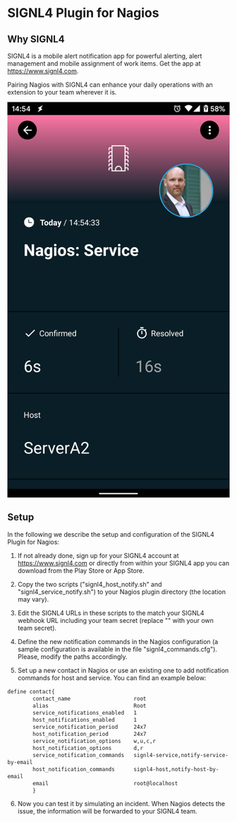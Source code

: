 # SIGNL4 Plugin for Nagios

## Why SIGNL4

SIGNL4 is a mobile alert notification app for powerful alerting, alert management and mobile assignment of work items. Get the app at https://www.signl4.com.

Pairing Nagios with SIGNL4 can enhance your daily operations with an extension to your team wherever it is.

![SIGNL4](signl4-nagios.png)

## Setup

In the following we describe the setup and configuration of the SIGNL4 Plugin for Nagios:

1. If not already done, sign up for your SIGNL4 account at https://www.signl4.com or directly from within your SIGNL4 app you can download from the Play Store or App Store.

2. Copy the two scripts ("signl4_host_notify.sh" and "signl4_service_notify.sh") to your Nagios plugin directory (the location may vary).

3. Edit the SIGNL4 URLs in these scripts to the match your SIGNL4 webhook URL including your team secret (replace "<team-secret>" with your own team secret).

4. Define the new notification commands in the Nagios configuration (a sample configuration is available in the file "signl4_commands.cfg"). Please, modify the paths accordingly.

5. Set up a new contact in Nagios or use an existing one to add notification commands for host and service. You can find an example below:

```
define contact{
        contact_name                    root
        alias                           Root
        service_notifications_enabled   1
        host_notifications_enabled      1
        service_notification_period     24x7
        host_notification_period        24x7
        service_notification_options    w,u,c,r
        host_notification_options       d,r
        service_notification_commands   signl4-service,notify-service-by-email
        host_notification_commands      signl4-host,notify-host-by-email
        email                           root@localhost
        }
```

6. Now you can test it by simulating an incident. When Nagios detects the issue, the information will be forwarded to your SIGNL4 team.
